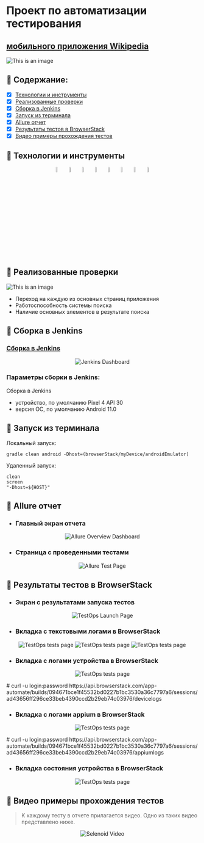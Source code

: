 # Проект по автоматизации тестирования 
## <a target="_blank" href="https://github.com/wikimedia/apps-android-wikipedia/releases/download/latest/app-alpha-universal-release.apk">мобильного приложения Wikipedia</a>

![This is an image](https://i.imgur.com/ZArRjuS.png)

## :rocket: Содержание:

- [x] <a href="#rocket-технологии-и-инструменты">Технологии и инструменты</a>
- [x] <a href="#rocket-реализованные-проверки">Реализованные проверки</a>
- [x] <a href="#rocket-сборка-в-Jenkins">Сборка в Jenkins</a>
- [x] <a href="#rocket-запуск-из-терминала">Запуск из терминала</a>
- [x] <a href="#rocket-allure-отчет">Allure отчет</a>
- [x] <a href="#rocket-Результаты-тестов-в-BrowserStack">Результаты тестов в BrowserStack</a>
- [x] <a href="#rocket-видео-примеры-прохождения-тестов">Видео примеры прохождения тестов</a>

## :rocket: Технологии и инструменты
<p align="center">
<img width="6%" title="IntelliJ IDEA" src="images/logo/Intelij_IDEA.svg">
<img width="6%" title="Java" src="images/logo/Java.svg">
<img width="6%" title="Selenide" src="images/logo/Selenide.svg">
<img width="6%" title="Gradle" src="images/logo/Gradle.svg">
<img width="6%" title="JUnit5" src="images/logo/JUnit5.svg">
<img width="6%" title="Android Studio" src="images/logo/android-studio.svg">
<img width="6%" title="Appium" src="images/logo/appium.svg">
<img width="6%" title="BrowserStack" src="images/logo/browserstack.svg">
</p>

## :rocket: Реализованные проверки
![This is an image](https://i.imgur.com/Dd62Cq5.png)
- Переход на каждую из основных страниц приложения
- Работоспособность системы поиска
- Наличие основных элементов в результате поиска

## :rocket: Сборка в Jenkins
### <a target="_blank" href="https://jenkins.autotests.cloud/job/Lesson_20_mobile_tests_part2/">Сборка в Jenkins</a>
<p align="center">
<img title="Jenkins Dashboard" src="images/screenshots/jenkins_dashboard.png">
</p>

### Параметры сборки в Jenkins:
Сборка в Jenkins

- устройство, по умолчанию Pixel 4 API 30
- версия ОС, по умолчанию Android 11.0

## :rocket: Запуск из терминала
Локальный запуск:
```
gradle clean android -Dhost=(browserStack/myDevice/androidEmulator)
```

Удаленный запуск:
```
clean
screen
"-Dhost=${HOST}"
```

## :rocket: Allure отчет
- ### Главный экран отчета
<p align="center">
<img title="Allure Overview Dashboard" src="images/screenshots/report_main_page.png">
</p>

- ### Страница с проведенными тестами
<p align="center">
<img title="Allure Test Page" src="images/screenshots/report_tests_page.png">
</p>

## :rocket: Результаты тестов в BrowserStack
- ### Экран с результатами запуска тестов
<p align="center">
<img title="TestOps Launch Page" src="images/screenshots/browserstack_launch_page.png">
</p>

- ### Вкладка с текстовыми логами в BrowserStack
<p align="center">
<img title="TestOps tests page" src="images/screenshots/browserstack_text_logs_1.png">
<img title="TestOps tests page" src="images/screenshots/browserstack_text_logs_2.png">
<img title="TestOps tests page" src="images/screenshots/browserstack_text_logs_3.png">
</p>

- ### Вкладка с логами устройства в BrowserStack
<p align="center">
<img title="TestOps tests page" src="images/screenshots/browserstack_device_logs.png">
</p>
# curl -u login:password https://api.browserstack.com/app-automate/builds/094671bce1f45532bd0227b1bc3530a36c7797a6/sessions/ad43656ff296ce33beb4390ccd2b29eb74c03976/devicelogs

- ### Вкладка с логами appium в BrowserStack
<p align="center">
<img title="TestOps tests page" src="images/screenshots/browserstack_appium_logs.png">
</p>
# curl -u login:password https://api.browserstack.com/app-automate/builds/094671bce1f45532bd0227b1bc3530a36c7797a6/sessions/ad43656ff296ce33beb4390ccd2b29eb74c03976/appiumlogs

- ### Вкладка состояния устройства в BrowserStack
<p align="center">
<img title="TestOps tests page" src="images/screenshots/app_profiling.png">
</p>

## :rocket: Видео примеры прохождения тестов
> К каждому тесту в отчете прилагается видео. Одно из таких видео представлено ниже.
<p align="center">
  <img title="Selenoid Video" src="images/gifs/test_result.gif">
</p>




